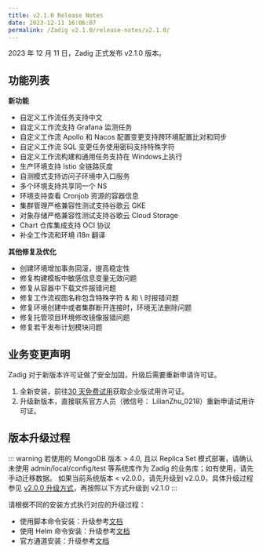 ```yaml
---
title: v2.1.0 Release Notes
date: 2023-12-11 16:06:07
permalink: /Zadig v2.1.0/release-notes/v2.1.0/
---
```


2023 年 12 月 11 日，Zadig 正式发布 v2.1.0 版本。

## 功能列表
**新功能**
- 自定义工作流任务支持中文
- 自定义工作流支持 Grafana 监测任务   
- 自定义工作流 Apollo 和 Nacos 配置变更支持跨环境配置比对和同步
- 自定义工作流 SQL 变更任务使用密码支持特殊字符
- 自定义工作流构建和通用任务支持在 Windows上执行
- 生产环境支持 Istio 全链路灰度
- 自测模式支持访问子环境中入口服务 
- 多个环境支持共享同一个 NS
- 环境支持查看 Cronjob 资源的容器信息
- 集群管理严格兼容性测试支持谷歌云 GKE
- 对象存储严格兼容性测试支持谷歌云 Cloud Storage
- Chart 仓库集成支持 OCI 协议
- 补全工作流和环境 i18n 翻译

**其他修复及优化**
- 创建环境增加事务回滚，提高稳定性
- 修复构建模板中敏感信息变量无效问题
- 修复从容器中下载文件报错问题
- 修复工作流视图名称包含特殊字符 & 和 \ 时报错问题
- 修复环境创建中或者集群断开连接时，环境无法删除问题
- 修复托管项目环境修改镜像报错问题
- 修复若干发布计划模块问题


## 业务变更声明

Zadig 对于新版本许可证做了安全加固，升级后需要重新申请许可证。
1. 全新安装，前往[30 天免费试用](https://www.koderover.com/getLicense)获取企业版试用许可证。
2. 升级新版本，直接联系官方人员（微信号： LilianZhu_0218）重新申请试用许可证。


## 版本升级过程

::: warning
若使用的 MongoDB 版本 > 4.0, 且以 Replica Set 模式部署，请确认未使用 admin/local/config/test 等系统库作为 Zadig 的业务库；如有使用，请先手动迁移数据。
如果当前系统版本 < v2.0.0，请先升级到 v2.0.0，具体升级过程参见 [v2.0.0 升级方式](https://github.com/koderover/zadig-doc/blob/main/Zadig%20v2.0.0/26.%E7%89%88%E6%9C%AC%E5%8F%91%E5%B8%83%E5%8E%86%E5%8F%B2/28.v2-0-0.md#%E7%89%88%E6%9C%AC%E5%8D%87%E7%BA%A7%E8%BF%87%E7%A8%8B)，再按照以下方式升级到 v2.1.0
:::


请根据不同的安装方式执行对应的升级过程：

- 使用脚本命令安装：升级参考[文档](https://github.com/koderover/zadig-doc/blob/main/Zadig%20v2.1.0/02.%E8%BF%90%E7%BB%B4%E6%89%8B%E5%86%8C/02.%E5%9F%BA%E4%BA%8E%20K8s%20%E6%AD%A3%E5%BC%8F%E8%BF%90%E7%BB%B4/01.install-on-k8s.md#升级)
- 使用 Helm 命令安装：升级参考[文档](https://github.com/koderover/zadig-doc/blob/main/Zadig%20v2.1.0/02.%E8%BF%90%E7%BB%B4%E6%89%8B%E5%86%8C/02.%E5%9F%BA%E4%BA%8E%20K8s%20%E6%AD%A3%E5%BC%8F%E8%BF%90%E7%BB%B4/00.helm.md#升级)
- 官方通道安装：升级参考[文档](https://github.com/koderover/zadig-doc/blob/main/Zadig%20v2.1.0/02.%E8%BF%90%E7%BB%B4%E6%89%8B%E5%86%8C/02.%E5%9F%BA%E4%BA%8E%20K8s%20%E6%AD%A3%E5%BC%8F%E8%BF%90%E7%BB%B4/02.install.md#%E5%8D%87%E7%BA%A7-zadig)



